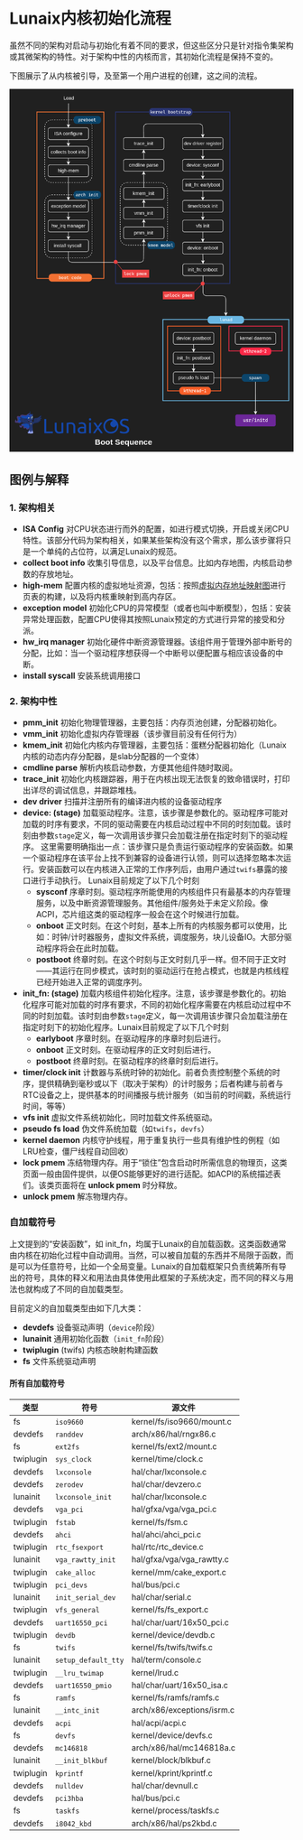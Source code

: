 # Lunaix内核初始化流程

虽然不同的架构对启动与初始化有着不同的要求，但这些区分只是针对指令集架构或其微架构的特性。对于架构中性的内核而言，其初始化流程是保持不变的。

下图展示了从内核被引导，及至第一个用户进程的创建，这之间的流程。

![boot](img/boot_sequence.png)

## 图例与解释

### 1. 架构相关
+ **ISA Config** 
  对CPU状态进行而外的配置，如进行模式切换，开启或关闭CPU特性。该部分代码为架构相关，如果某些架构没有这个需求，那么该步骤将只是一个单纯的占位符，以满足Lunaix的规范。
+ **collect boot info**
  收集引导信息，以及平台信息。比如内存地图，内核启动参数的存放地址。
+ **high-mem**
  配置内核的虚拟地址资源，包括：按照[虚拟内存地址映射图](./lunaix-mem-map.md)进行页表的构建，以及将内核重映射到高内存区。
+ **exception model** 
  初始化CPU的异常模型（或者也叫中断模型），包括：安装异常处理函数，配置CPU使得其按照Lunaix预定的方式进行异常的接受和分派。
+ **hw_irq manager**
  初始化硬件中断资源管理器。该组件用于管理外部中断号的分配，比如：当一个驱动程序想获得一个中断号以便配置与相应该设备的中断。
+ **install syscall**
  安装系统调用接口

### 2. 架构中性

+ **pmm_init**
  初始化物理管理器，主要包括：内存页池创建，分配器初始化。
+ **vmm_init**
  初始化虚拟内存管理器（该步骤目前没有任何行为）
+ **kmem_init**
  初始化内核内存管理器，主要包括：蛋糕分配器初始化（Lunaix内核的动态内存分配器，是slab分配器的一个变体）
+ **cmdline parse**
  解析内核启动参数，方便其他组件随时取阅。
+ **trace_init**
  初始化内核跟踪器，用于在内核出现无法恢复的致命错误时，打印出详尽的调试信息，并跟踪堆栈。
+ **dev driver**
  扫描并注册所有的编译进内核的设备驱动程序
+ **device: (stage)**
  加载驱动程序。注意，该步骤是参数化的。驱动程序可能对加载的时序有要求，不同的驱动需要在内核启动过程中不同的时刻加载。该时刻由参数`stage`定义，每一次调用该步骤只会加载注册在指定时刻下的驱动程序。
  这里需要明确指出一点：该步骤只是负责运行驱动程序的安装函数。如果一个驱动程序在该平台上找不到兼容的设备进行认领，则可以选择忽略本次运行。安装函数可以在内核进入正常的工作序列后，由用户通过`twifs`暴露的接口进行手动执行。
  Lunaix目前规定了以下几个时刻
  + **sysconf**
    序章时刻。驱动程序所能使用的内核组件只有最基本的内存管理服务，以及中断资源管理服务。其他组件/服务处于未定义阶段。像ACPI，芯片组这类的驱动程序一般会在这个时候进行加载。
  + **onboot**
    正文时刻。在这个时刻，基本上所有的内核服务都可以使用，比如：时钟/计时器服务，虚拟文件系统，调度服务，块儿设备IO。大部分驱动程序将会在此时加载。
  + **postboot**
    终章时刻。在这个时刻与正文时刻几乎一样。但不同于正文时——其运行在同步模式，该时刻的驱动运行在抢占模式，也就是内核线程已经开始进入正常的调度序列。
+ **init_fn: (stage)**
  加载内核组件初始化程序。注意，该步骤是参数化的。初始化程序可能对加载的时序有要求，不同的初始化程序需要在内核启动过程中不同的时刻加载。该时刻由参数`stage`定义，每一次调用该步骤只会加载注册在指定时刻下的初始化程序。Lunaix目前规定了以下几个时刻
  + **earlyboot**
    序章时刻。在驱动程序的序章时刻后进行。
  + **onboot**
    正文时刻。在驱动程序的正文时刻后进行。
  + **postboot**
    终章时刻。在驱动程序的终章时刻后进行。
+ **timer/clock init**
  计数器与系统时钟的初始化。前者负责控制整个系统的时序，提供精确到毫秒或以下（取决于架构）的计时服务；后者构建与前者与RTC设备之上，提供基本的时间播报与统计服务（如当前的时间戳，系统运行时间，等等）
+ **vfs init**
  虚拟文件系统初始化，同时加载文件系统驱动。
+ **pseudo fs load**
  伪文件系统加载（如`twifs`，`devfs`）
+ **kernel daemon**
  内核守护线程，用于重复执行一些具有维护性的例程（如LRU检查，僵尸线程自动回收）
+ **lock pmem**
  冻结物理内存。用于“锁住”包含启动时所需信息的物理页，这类页面一般由固件提供，以便OS能够更好的进行适配。如ACPI的系统描述表们。该类页面将在 **unlock pmem** 时分释放。
+ **unlock pmem**
  解冻物理内存。

### 自加载符号

上文提到的“安装函数”，如 init_fn，均属于Lunaix的自加载函数。这类函数通常由内核在初始化过程中自动调用。当然，可以被自加载的东西并不局限于函数，而是可以为任意符号，比如一个全局变量。Lunaix的自加载框架只负责统筹所有导出的符号，具体的释义和用法由具体使用此框架的子系统决定，而不同的释义与用法也就构成了不同的自加载类型。

目前定义的自加载类型由如下几大类：

+ **devdefs** 设备驱动声明（`device`阶段）
+ **lunainit** 通用初始化函数（`init_fn`阶段）
+ **twiplugin** (twifs) 内核态映射构建函数
+ **fs** 文件系统驱动声明

#### 所有自加载符号

| 类型 | 符号 | 源文件 |
| --- | --- | --- |
| fs | `iso9660` | kernel/fs/iso9660/mount.c |
| devdefs | `randdev` | arch/x86/hal/rngx86.c |
| fs | `ext2fs` | kernel/fs/ext2/mount.c |
| twiplugin | `sys_clock` | kernel/time/clock.c |
| devdefs | `lxconsole` | hal/char/lxconsole.c |
| devdefs | `zerodev` | hal/char/devzero.c |
| lunainit | `lxconsole_init` | hal/char/lxconsole.c |
| devdefs | `vga_pci` | hal/gfxa/vga/vga_pci.c |
| twiplugin | `fstab` | kernel/fs/fsm.c |
| devdefs | `ahci` | hal/ahci/ahci_pci.c |
| twiplugin | `rtc_fsexport` | hal/rtc/rtc_device.c |
| lunainit | `vga_rawtty_init` | hal/gfxa/vga/vga_rawtty.c |
| twiplugin | `cake_alloc` | kernel/mm/cake_export.c |
| twiplugin | `pci_devs` | hal/bus/pci.c |
| lunainit | `init_serial_dev` | hal/char/serial.c |
| twiplugin | `vfs_general` | kernel/fs/fs_export.c |
| devdefs | `uart16550_pci` | hal/char/uart/16x50_pci.c |
| twiplugin | `devdb` | kernel/device/devdb.c |
| fs | `twifs` | kernel/fs/twifs/twifs.c |
| lunainit | `setup_default_tty` | hal/term/console.c |
| twiplugin | `__lru_twimap` | kernel/lrud.c |
| devdefs | `uart16550_pmio` | hal/char/uart/16x50_isa.c |
| fs | `ramfs` | kernel/fs/ramfs/ramfs.c |
| lunainit | `__intc_init` | arch/x86/exceptions/isrm.c |
| devdefs | `acpi` | hal/acpi/acpi.c |
| fs | `devfs` | kernel/device/devfs.c |
| devdefs | `mc146818` | arch/x86/hal/mc146818a.c |
| lunainit | `__init_blkbuf` | kernel/block/blkbuf.c |
| twiplugin | `kprintf` | kernel/kprint/kprintf.c |
| devdefs | `nulldev` | hal/char/devnull.c |
| devdefs | `pci3hba` | hal/bus/pci.c |
| fs | `taskfs` | kernel/process/taskfs.c |
| devdefs | `i8042_kbd` | arch/x86/hal/ps2kbd.c |
